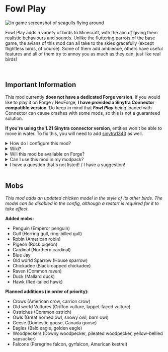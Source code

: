 # Fowl Play

![In game screenshot of seagulls flying around](https://cdn.modrinth.com/data/WpXfePbg/images/41f74f0170525f98788a9911d3596e99b579eea2.png)

Fowl Play adds a variety of birds to Minecraft, with the aim of giving them realistic behaviours and sounds. Unlike the fluttering parrots of the base game, the avians of this mod can all take to the skies gracefully (except flightless birds, of course). Some of them add ambience, others have useful features and all of them try to annoy you as much as they can, just like real birds!

<br/>

## Important Information

This mod currently **does not have a dedicated Forge version**. If you would like to play it on Forge / NeoForge, **I have provided a Sinytra Connector compatible version**. Do keep in mind that **_Fowl Play_** being loaded with Connector can cause crashes with some mods, so this is not a guaranteed solution.

**If you're using the 1.21 Sinytra connector version**, entities won't be able to move in water. To fix this, you will need to add [sinytra1343](https://github.com/unilock/sinytra1343/releases) as well.

<details>
<summary>How do I configure this mod?</summary>

To configure Fowl Play, you need to install [Yet Another Config Library](https://modrinth.com/mod/yacl). You can also run the mod without the library, it just won't generate the config.
</details>

<details>
<summary>Wiki?</summary>

I'm currently working on the wiki. It's not done yet, but you can view it **[here](https://github.com/aqariio/Fowl-Play/wiki)**.
</details>

<details>
<summary>Will this mod be available on Forge?</summary>

Forge support is planned for the future, but it is not a priority at the moment, as I want to focus on adding new features and fixing bugs. If you would like to port the mod, you are completely free to do so! Just make sure to credit me and link back to this page, of course.
</details>

<details>
<summary>Can I use this mod in my modpack?</summary>

Of course! Just make sure to credit me and link back to this page.
</details>

<details>
<summary>I have a question that's not listed! / I have a suggestion!</summary>

You can talk about the mod in my [GitHub Discussions](https://github.com/aqariio/Fowl-Play/discussions)!
</details>

<br/>

## Mobs

_This mod adds an updated chicken model in the style of its other birds. The model can be disabled in the config, although a restart is required for it to take effect._

**Added mobs:**

- Penguin (Emperor penguin)
- Gull (Herring gull, ring-billed gull)
- Robin (American robin)
- Pigeon (Rock pigeon)
- Cardinal (Northern cardinal)
- Blue Jay
- Old world Sparrow (House sparrow)
- Chickadee (Black-capped chickadee)
- Raven (Common raven)
- Duck (Mallard duck)
- Hawk (Red-tailed hawk)

**Planned additions (in order of priority):**

- Crows (American crow, carrion crow)
- Old world Vultures (Griffon vulture, lappet-faced vulture)
- Ostriches (Common ostrich)
- Owls (Great horned owl, snowy owl, barn owl)
- Geese (Domestic goose, Canada goose)
- Eagles (Bald eagle, golden eagle)
- Woodpeckers (Downy woodpecker, pileated woodpecker, yellow-bellied sapsucker)
- Falcons (Peregrine falcon, gyrfalcon, American kestrel)